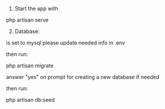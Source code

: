 1. Start the app with

php artisan serve


2. Database:

is set to mysql
please update needed info in .env

then run: 

php artisan migrate

answer "yes" on prompt for creating a new database if needed

then run: 

php artisan db:seed